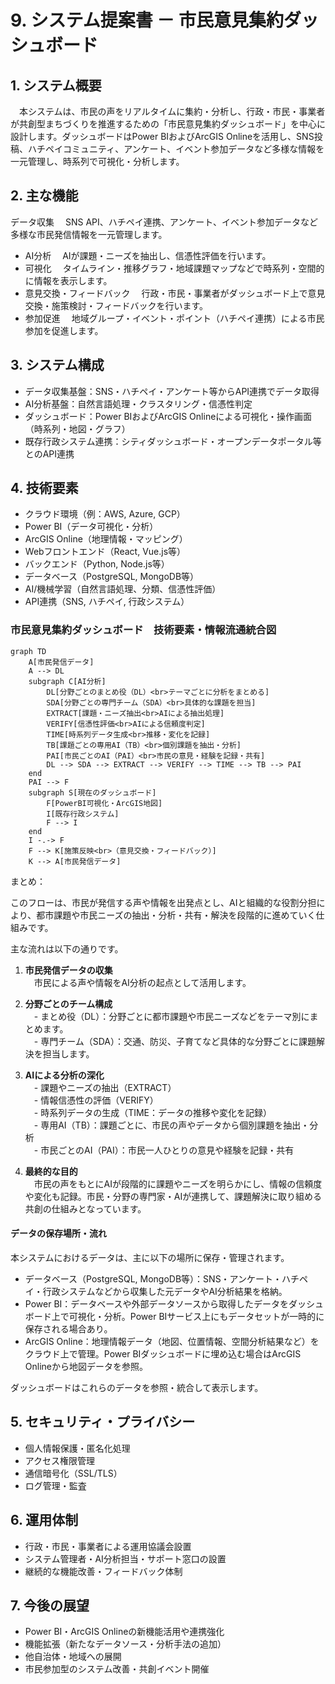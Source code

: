 # 9. システム提案書 － 市民意見集約ダッシュボード

## 1. システム概要
　本システムは、市民の声をリアルタイムに集約・分析し、行政・市民・事業者が共創型まちづくりを推進するための「市民意見集約ダッシュボード」を中心に設計します。ダッシュボードはPower BIおよびArcGIS Onlineを活用し、SNS投稿、ハチペイコミュニティ、アンケート、イベント参加データなど多様な情報を一元管理し、時系列で可視化・分析します。

## 2. 主な機能
データ収集
　SNS API、ハチペイ連携、アンケート、イベント参加データなど多様な市民発信情報を一元管理します。
- AI分析
　AIが課題・ニーズを抽出し、信憑性評価を行います。
- 可視化
　タイムライン・推移グラフ・地域課題マップなどで時系列・空間的に情報を表示します。
- 意見交換・フィードバック
　行政・市民・事業者がダッシュボード上で意見交換・施策検討・フィードバックを行います。
- 参加促進
　地域グループ・イベント・ポイント（ハチペイ連携）による市民参加を促進します。

## 3. システム構成
- データ収集基盤：SNS・ハチペイ・アンケート等からAPI連携でデータ取得
- AI分析基盤：自然言語処理・クラスタリング・信憑性判定
- ダッシュボード：Power BIおよびArcGIS Onlineによる可視化・操作画面（時系列・地図・グラフ）
- 既存行政システム連携：シティダッシュボード・オープンデータポータル等とのAPI連携

## 4. 技術要素
- クラウド環境（例：AWS, Azure, GCP）
- Power BI（データ可視化・分析）
- ArcGIS Online（地理情報・マッピング）
- Webフロントエンド（React, Vue.js等）
- バックエンド（Python, Node.js等）
- データベース（PostgreSQL, MongoDB等）
- AI/機械学習（自然言語処理、分類、信憑性評価）
- API連携（SNS, ハチペイ, 行政システム）

### 市民意見集約ダッシュボード　技術要素・情報流通統合図

```mermaid
graph TD
    A[市民発信データ]
    A --> DL
    subgraph C[AI分析]
        DL[分野ごとのまとめ役（DL）<br>テーマごとに分析をまとめる]
        SDA[分野ごとの専門チーム（SDA）<br>具体的な課題を担当]
        EXTRACT[課題・ニーズ抽出<br>AIによる抽出処理]
        VERIFY[信憑性評価<br>AIによる信頼度判定]
        TIME[時系列データ生成<br>推移・変化を記録]
        TB[課題ごとの専用AI（TB）<br>個別課題を抽出・分析]
        PAI[市民ごとのAI（PAI）<br>市民の意見・経験を記録・共有]
        DL --> SDA --> EXTRACT --> VERIFY --> TIME --> TB --> PAI
    end
    PAI --> F
    subgraph S[現在のダッシュボード]
        F[PowerBI可視化・ArcGIS地図]
        I[既存行政システム]
        F --> I
    end
    I -.-> F
    F --> K[施策反映<br>（意見交換・フィードバック）]
    K --> A[市民発信データ]
```

まとめ：

このフローは、市民が発信する声や情報を出発点とし、AIと組織的な役割分担により、都市課題や市民ニーズの抽出・分析・共有・解決を段階的に進めていく仕組みです。  

主な流れは以下の通りです。

1. **市民発信データの収集**  
　市民による声や情報をAI分析の起点として活用します。

2. **分野ごとのチーム構成**  
　- まとめ役（DL）：分野ごとに都市課題や市民ニーズなどをテーマ別にまとめます。  
　- 専門チーム（SDA）：交通、防災、子育てなど具体的な分野ごとに課題解決を担当します。

3. **AIによる分析の深化**  
　- 課題やニーズの抽出（EXTRACT）  
　- 情報信憑性の評価（VERIFY）  
　- 時系列データの生成（TIME：データの推移や変化を記録）  
　- 専用AI（TB）：課題ごとに、市民の声やデータから個別課題を抽出・分析  
　- 市民ごとのAI（PAI）：市民一人ひとりの意見や経験を記録・共有

4. **最終的な目的**  
　市民の声をもとにAIが段階的に課題やニーズを明らかにし、情報の信頼度や変化も記録。市民・分野の専門家・AIが連携して、課題解決に取り組める共創の仕組みとなっています。

#### データの保存場所・流れ

本システムにおけるデータは、主に以下の場所に保存・管理されます。

- データベース（PostgreSQL, MongoDB等）：SNS・アンケート・ハチペイ・行政システムなどから収集した元データやAI分析結果を格納。
- Power BI：データベースや外部データソースから取得したデータをダッシュボード上で可視化・分析。Power BIサービス上にもデータセットが一時的に保存される場合あり。
- ArcGIS Online：地理情報データ（地図、位置情報、空間分析結果など）をクラウド上で管理。Power BIダッシュボードに埋め込む場合はArcGIS Onlineから地図データを参照。

ダッシュボードはこれらのデータを参照・統合して表示します。

## 5. セキュリティ・プライバシー
- 個人情報保護・匿名化処理
- アクセス権限管理
- 通信暗号化（SSL/TLS）
- ログ管理・監査

## 6. 運用体制
- 行政・市民・事業者による運用協議会設置
- システム管理者・AI分析担当・サポート窓口の設置
- 継続的な機能改善・フィードバック体制

## 7. 今後の展望
- Power BI・ArcGIS Onlineの新機能活用や連携強化
- 機能拡張（新たなデータソース・分析手法の追加）
- 他自治体・地域への展開
- 市民参加型のシステム改善・共創イベント開催
